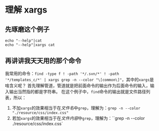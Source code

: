---
---

# 理解 xargs

## 先琢磨这个例子
```
echo "--help"|cat
echo "--help"|xargs cat
```

## 再讲讲我天天用的那个命令
我常用的命令：`find -type f ! -path '*/.svn/*' ! -path '*/templates_c/*' | xargs grep -n --color "\[common\]"`，其中的`xargs`是啥含义呢？
首先理解管道，管道就是把前面命令的输出作为后面命令的输入，输入输出当然指的都是字符串。
在这个例子中，`find`命令的输出就是文件路径列表，所以：
1. 不加`xargs`的效果相当于在*文件名*中`grep`，理解为：`grep -n --color "./resource/css/index.css"`
2. 若加`xargs`的效果相当于在*文件内容*中`grep`，理解为：``grep -n --color ./resource/css/index.css`

